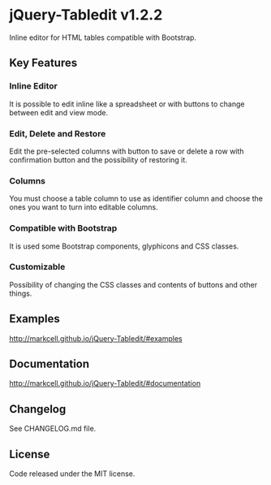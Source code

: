 # jQuery-Tabledit v1.2.2
Inline editor for HTML tables compatible with Bootstrap.


## Key Features

### Inline Editor

It is possible to edit inline like a spreadsheet or with buttons to change between edit and view mode.

### Edit, Delete and Restore

Edit the pre-selected columns with button to save or delete a row with confirmation button and the possibility of restoring it.

### Columns

You must choose a table column to use as identifier column and choose the ones you want to turn into editable columns.

### Compatible with Bootstrap

It is used some Bootstrap components, glyphicons and CSS classes.

### Customizable

Possibility of changing the CSS classes and contents of buttons and other things.


## Examples
http://markcell.github.io/jQuery-Tabledit/#examples


## Documentation
http://markcell.github.io/jQuery-Tabledit/#documentation


## Changelog
See CHANGELOG.md file.


## License
Code released under the MIT license.
